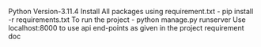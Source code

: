 Python Version-3.11.4
Install All packages using requirement.txt - pip install -r requirements.txt
To run the project - python manage.py runserver
Use localhost:8000 to use api end-points as given in the project requirement doc 
